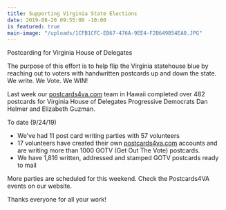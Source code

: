 ```yaml
---
title: Supporting Virginia State Elections
date: 2019-08-20 09:55:00 -10:00
is featured: true
main-image: "/uploads/1CFB1CFC-EB67-476A-9EE4-F2B649B54EA0.JPG"
---
```


Postcarding for Virginia House of Delegates

The purpose of this effort is to help flip the Virginia statehouse blue by reaching out to voters with handwritten postcards up and down the state. We write. We Vote. We WIN!

Last week our [postcards4va.com](http://postcards4va.com) team in Hawaii completed over 482 postcards for Virginia House of Delegates Progressive Democrats Dan Helmer and Elizabeth Guzman.

To date (9/24/19)
* We've had 11 post card writing parties with 57 volunteers 
* 17 volunteers have created their own [postcards4va.com](http://postcards4va.com) accounts and are writing more than 1000 GOTV (Get Out The Vote) postcards.
* We have 1,816 written, addressed and stamped GOTV postcards ready to mail 

More parties are scheduled for this weekend. Check the Postcards4VA events on our website. 

Thanks everyone for all your work! 

